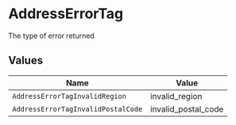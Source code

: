 # AddressErrorTag

The type of error returned


## Values

| Name                               | Value                              |
| ---------------------------------- | ---------------------------------- |
| `AddressErrorTagInvalidRegion`     | invalid_region                     |
| `AddressErrorTagInvalidPostalCode` | invalid_postal_code                |